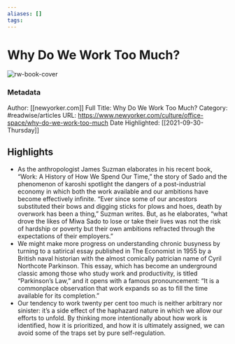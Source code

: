 ```yaml
---
aliases: []
tags:
---
```

# Why Do We Work Too Much?

![rw-book-cover](https://readwise-assets.s3.amazonaws.com/static/images/article3.5c705a01b476.png)
### Metadata
Author: [[newyorker.com]]
Full Title: Why Do We Work Too Much?
Category: #readwise/articles
URL: https://www.newyorker.com/culture/office-space/why-do-we-work-too-much
Date Highlighted: [[2021-09-30-Thursday]]

## Highlights
- As the anthropologist James Suzman elaborates in his recent book, “Work: A History of How We Spend Our Time,” the story of Sado and the phenomenon of karoshi spotlight the dangers of a post-industrial economy in which both the work available and our ambitions have become effectively infinite. “Ever since some of our ancestors substituted their bows and digging sticks for plows and hoes, death by overwork has been a thing,” Suzman writes. But, as he elaborates, “what drove the likes of Miwa Sado to lose or take their lives was not the risk of hardship or poverty but their own ambitions refracted through the expectations of their employers.”
- We might make more progress on understanding chronic busyness by turning to a satirical essay published in The Economist in 1955 by a British naval historian with the almost comically patrician name of Cyril Northcote Parkinson. This essay, which has become an underground classic among those who study work and productivity, is titled “Parkinson’s Law,” and it opens with a famous pronouncement: “It is a commonplace observation that work expands so as to fill the time available for its completion.”
- Our tendency to work twenty per cent too much is neither arbitrary nor sinister: it’s a side effect of the haphazard nature in which we allow our efforts to unfold. By thinking more intentionally about how work is identified, how it is prioritized, and how it is ultimately assigned, we can avoid some of the traps set by pure self-regulation.

